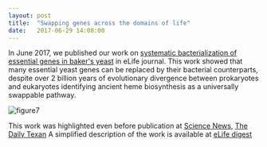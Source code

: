 ```yaml
---
layout: post
title:  "Swapping genes across the domains of life"
date:   2017-06-29 14:08:00
---
```

In June 2017, we published our work on [systematic bacterialization of essential genes in baker's yeast](https://elifesciences.org/articles/25093) in eLife journal. This work showed that many essential yeast genes can be replaced by their bacterial counterparts, despite over 2 billion years of evolutionary divergence between prokaryotes and eukaryotes identifying ancient heme biosynthesis as a universally swappable pathway.

![figure7](https://user-images.githubusercontent.com/28112083/27708080-41bb4cb6-5cdd-11e7-85e0-fe665be09c04.png)

This work was highlighted even before publication at [Science News](https://www.sciencenews.org/article/swapping-analogous-genes-no-problem-among-species), [The Daily Texan](http://www.dailytexanonline.com/2016/08/22/disease-research-kneads-yeast)
A simplified description of the work is available at [eLife digest](https://elifesciences.org/articles/25093#digest)
